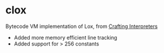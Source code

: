 # clox
Bytecode VM implementation of Lox, from [Crafting Interpreters](https://craftinginterpreters.com/)

- Added more memory efficient line tracking
- Added support for > 256 constants
